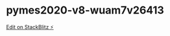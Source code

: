 # pymes2020-v8-wuam7v26413

[Edit on StackBlitz ⚡️](https://stackblitz.com/edit/pymes2020-v8-wuam7v26413)